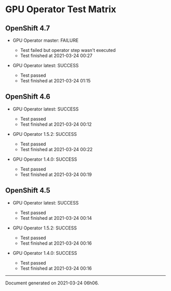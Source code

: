 
GPU Operator Test Matrix
========================

OpenShift 4.7
-------------

* GPU Operator master: FAILURE
  - Test failed but operator step wasn't executed
  - Test finished at 2021-03-24 00:27

* GPU Operator latest: SUCCESS
  - Test passed
  - Test finished at 2021-03-24 01:15

OpenShift 4.6
-------------

* GPU Operator latest: SUCCESS
  - Test passed
  - Test finished at 2021-03-24 00:12

* GPU Operator 1.5.2: SUCCESS
  - Test passed
  - Test finished at 2021-03-24 00:22

* GPU Operator 1.4.0: SUCCESS
  - Test passed
  - Test finished at 2021-03-24 00:19

OpenShift 4.5
-------------

* GPU Operator latest: SUCCESS
  - Test passed
  - Test finished at 2021-03-24 00:14

* GPU Operator 1.5.2: SUCCESS
  - Test passed
  - Test finished at 2021-03-24 00:16

* GPU Operator 1.4.0: SUCCESS
  - Test passed
  - Test finished at 2021-03-24 00:16


---
Document generated on 2021-03-24 06h06.
